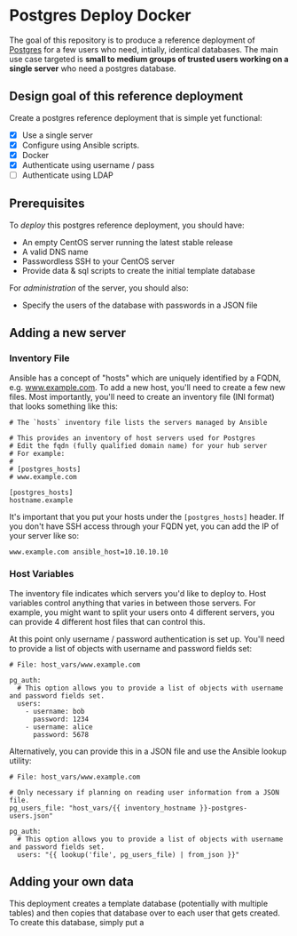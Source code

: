 # Postgres Deploy Docker

The goal of this repository is to produce a reference deployment of
[Postgres](https://www.postgresql.org/) for a few users who need, intially,
identical databases.  The main use case targeted is **small to medium groups of
trusted users working on a single server** who need a postgres database.

## Design goal of this reference deployment

Create a postgres reference deployment that is simple yet functional:

* [x] Use a single server
* [x] Configure using Ansible scripts.
* [x] Docker
* [x] Authenticate using username / pass
* [ ] Authenticate using LDAP

## Prerequisites

To *deploy* this postgres reference deployment, you should have:

- An empty CentOS server running the latest stable release
- A valid DNS name
- Passwordless SSH to your CentOS server
- Provide data & sql scripts to create the initial template database

For *administration* of the server, you should also:

- Specify the users of the database with passwords in a JSON file

## Adding a new server

### Inventory File

Ansible has a concept of "hosts" which are uniquely identified by a FQDN, e.g.
www.example.com.  To add a new host, you'll need to create a few new files.
Most importantly, you'll need to create an inventory file (INI format) that
looks something like this:  

```
# The `hosts` inventory file lists the servers managed by Ansible

# This provides an inventory of host servers used for Postgres
# Edit the fqdn (fully qualified domain name) for your hub server
# For example:
#
# [postgres_hosts]
# www.example.com

[postgres_hosts]
hostname.example
```

It's important that you put your hosts under the `[postgres_hosts]` header.  If
you don't have SSH access through your FQDN yet, you can add the IP of your
server like so:

```
www.example.com ansible_host=10.10.10.10
```

### Host Variables

The inventory file indicates which servers you'd like to deploy to.  Host
variables control anything that varies in between those servers.  For example,
you might want to split your users onto 4 different servers, you can provide 4
different host files that can control this.

At this point only username / password authentication is set up.  You'll need
to provide a list of objects with username and password fields set:

```
# File: host_vars/www.example.com

pg_auth:
  # This option allows you to provide a list of objects with username and password fields set.
  users:
    - username: bob
      password: 1234
    - username: alice
      password: 5678
```

Alternatively, you can provide this in a JSON file and use the Ansible lookup
utility:

```
# File: host_vars/www.example.com

# Only necessary if planning on reading user information from a JSON file.
pg_users_file: "host_vars/{{ inventory_hostname }}-postgres-users.json"

pg_auth:
  # This option allows you to provide a list of objects with username and password fields set.
  users: "{{ lookup('file', pg_users_file) | from_json }}"
```

## Adding your own data

This deployment creates a template database (potentially with multiple tables)
and then copies that database over to each user that gets created.  To create 
this database, simply put a
